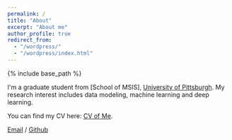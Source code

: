 ```yaml
---
permalink: /
title: "About"
excerpt: "About me"
author_profile: true
redirect_from: 
  - "/wordpress/"
  - "/wordpress/index.html"
---
```


{% include base_path %}

I'm a graduate student from [School of MSIS], [University of Pittsburgh](https://www.pitt.edu/). My research interest includes data modeling, machine learning and deep learning.

You can find my CV here:  [CV of Me](../assets/GeMa_CV.pdf).

[Email](mailto:gem137@pitt.edu) / [Github](https://github.com/Mercyge)


